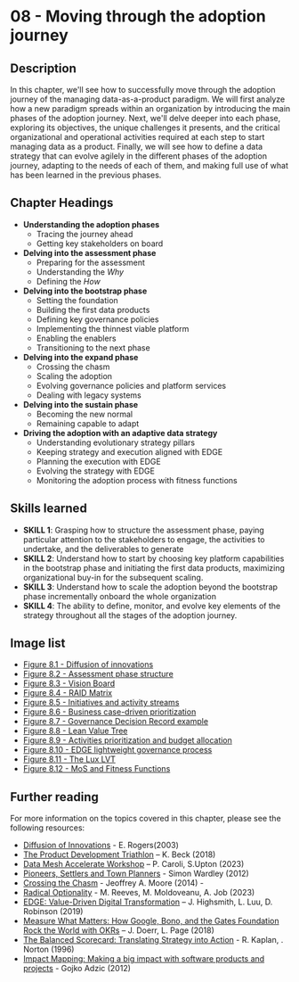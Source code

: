 # 08 - Moving through the adoption journey 

## Description
In this chapter, we'll see how to successfully move through the adoption journey of the managing data-as-a-product paradigm. 
We will first analyze how a new paradigm spreads within an organization by introducing the main
phases of the adoption journey. 
Next, we'll delve deeper into each phase, exploring its objectives,
the unique challenges it presents, and the critical organizational and operational activities required
at each step to start managing data as a product. 
Finally, we will see how to define a data strategy that can evolve agilely in the different 
phases of the adoption journey, adapting to the needs of each of them, and making full use of what has
been learned in the previous phases.

## Chapter Headings  
* **Understanding the adoption phases**
  * Tracing the journey ahead
  * Getting key stakeholders on board 
* **Delving into the assessment phase**
  * Preparing for the assessment
  * Understanding the *Why*
  * Defining the *How* 
* **Delving into the bootstrap phase**
  * Setting the foundation
  * Building the first data products
  * Defining key governance policies
  * Implementing the thinnest viable platform
  * Enabling the enablers
  * Transitioning to the next phase 
* **Delving into the expand phase**
  * Crossing the chasm
  * Scaling the adoption
  * Evolving governance policies and platform services
  * Dealing with legacy systems 
* **Delving into the sustain phase**
  * Becoming the new normal
  * Remaining capable to adapt 
* **Driving the adoption with an adaptive data strategy**
  * Understanding evolutionary strategy pillars
  * Keeping strategy and execution aligned with EDGE
  * Planning the execution with EDGE
  * Evolving the strategy with EDGE
  * Monitoring the adoption process with fitness functions 
  
## Skills learned
* **SKILL 1**: Grasping how to structure the assessment phase, paying particular attention to the
stakeholders to engage, the activities to undertake, and the deliverables to generate
* **SKILL 2**: Understand how to start by choosing key platform capabilities in the bootstrap phase
and initiating the first data products, maximizing organizational buy-in for the subsequent
scaling.
* **SKILL 3**: Understand how to scale the adoption beyond the bootstrap phase incrementally
onboard the whole organization
* **SKILL 4**: The ability to define, monitor, and evolve key elements of the strategy throughout
all the stages of the adoption journey.

## Image list
* [Figure 8.1 - Diffusion of innovations](./images/chapter-08-Fig-01-Diffusion-of-innovations.png)
* [Figure 8.2 - Assessment phase structure](./images/chapter-08-Fig-02-Planning-phase-structure.png)
* [Figure 8.3 - Vision Board](./images/chapter-08-Fig-03-Vision-board.png)
* [Figure 8.4 - RAID Matrix](./images/chapter-08-Fig-04-RAID-Matrix.png)
* [Figure 8.5 - Initiatives and activity streams](./images/chapter-08-Fig-05-Activity.streams.png)
* [Figure 8.6 - Business case-driven prioritization](./images/chapter-08-Fig-06-Value-driven-prioritization.png)
* [Figure 8.7 - Governance Decision Record example](./images/chapter-08-Fig-07-Governance-decision-record.png)
* [Figure 8.8 - Lean Value Tree](./images/chapter-08-Fig-08-Lean-value-tree.png)
* [Figure 8.9 - Activities prioritization and budget allocation](/images/chapter-08-Fig-09-Activities-planning.png)
* [Figure 8.10 - EDGE lightweight governance process ](./images/chapter-08-Fig-10-Governance-process.png)
* [Figure 8.11 - The Lux LVT ](./images/chapter-08-Fig-11-Lux-LVT.png)
* [Figure 8.12 - MoS and Fitness Functions ](./images/chapter-08-Fig-12-Fitness-functions.png)


## Further reading 
For more information on the topics covered in this chapter, please see the following resources: 

* [Diffusion of Innovations](https://www.amazon.com/Diffusion-Innovations-5th-Everett-Rogers/dp/0743222091) - E. Rogers(2003) 
* [The Product Development Triathlon](https://medium.com/@kentbeck_7670/the-product-development-triathlon-6464e2763c46) – K. Beck (2018)  
* [Data Mesh Accelerate Workshop](https://martinfowler.com/articles/data-mesh-accelerate-workshop.html) – P. Caroli, S.Upton (2023)   
* [Pioneers, Settlers and Town Planners](https://blog.gardeviance.org/2012/06/pioneers-settlers-and-town-planners.html) - Simon Wardley (2012)  
* [Crossing the Chasm](https://a.co/d/0b0rw20l) - Jeoffrey A. Moore (2014) -  
* [Radical Optionality](https://hbr.org/2023/05/radical-optionality) - M. Reeves, M. Moldoveanu, A. Job (2023)  
* [EDGE: Value-Driven Digital Transformation](https://a.co/d/09kW9pg2) – J. Highsmith, L. Luu, D. Robinson (2019)   
* [Measure What Matters: How Google, Bono, and the Gates Foundation Rock the World with OKRs](https://a.co/d/0hnM68Hh) – J. Doerr, L. Page (2018)  
* [The Balanced Scorecard: Translating Strategy into Action](https://a.co/d/09S8dZol) - R. Kaplan, . Norton (1996)  
* [Impact Mapping: Making a big impact with software products and projects](https://a.co/d/0d62JV6V) - Gojko Adzic (2012)  
